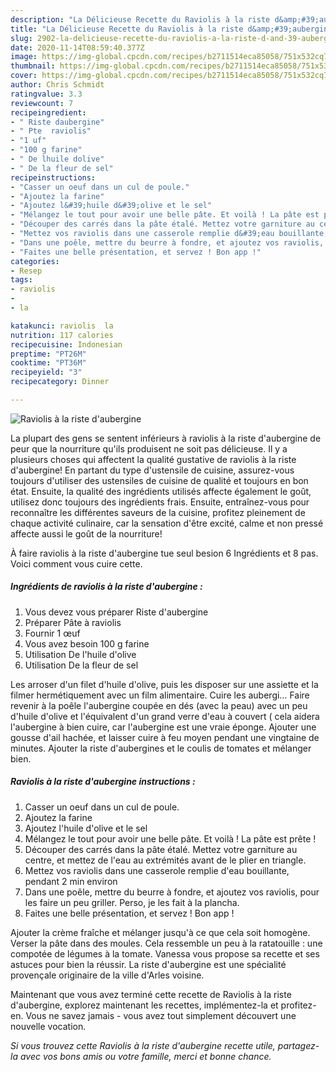 ```yaml
---
description: "La Délicieuse Recette du Raviolis à la riste d&amp;#39;aubergine"
title: "La Délicieuse Recette du Raviolis à la riste d&amp;#39;aubergine"
slug: 2902-la-delicieuse-recette-du-raviolis-a-la-riste-d-and-39-aubergine
date: 2020-11-14T08:59:40.377Z
image: https://img-global.cpcdn.com/recipes/b2711514eca85058/751x532cq70/raviolis-a-la-riste-daubergine-photo-principale-de-la-recette.jpg
thumbnail: https://img-global.cpcdn.com/recipes/b2711514eca85058/751x532cq70/raviolis-a-la-riste-daubergine-photo-principale-de-la-recette.jpg
cover: https://img-global.cpcdn.com/recipes/b2711514eca85058/751x532cq70/raviolis-a-la-riste-daubergine-photo-principale-de-la-recette.jpg
author: Chris Schmidt
ratingvalue: 3.3
reviewcount: 7
recipeingredient:
- " Riste daubergine"
- " Pte  raviolis"
- "1 uf"
- "100 g farine"
- " De lhuile dolive"
- " De la fleur de sel"
recipeinstructions:
- "Casser un oeuf dans un cul de poule."
- "Ajoutez la farine"
- "Ajoutez l&#39;huile d&#39;olive et le sel"
- "Mélangez le tout pour avoir une belle pâte. Et voilà ! La pâte est prête !"
- "Découper des carrés dans la pâte étalé. Mettez votre garniture au centre, et mettez de l&#39;eau au extrémités avant de le plier en triangle."
- "Mettez vos raviolis dans une casserole remplie d&#39;eau bouillante, pendant 2 min environ"
- "Dans une poêle, mettre du beurre à fondre, et ajoutez vos raviolis, pour les faire un peu griller. Perso, je les fait à la plancha."
- "Faites une belle présentation, et servez ! Bon app !"
categories:
- Resep
tags:
- raviolis
- 
- la

katakunci: raviolis  la 
nutrition: 117 calories
recipecuisine: Indonesian
preptime: "PT26M"
cooktime: "PT36M"
recipeyield: "3"
recipecategory: Dinner

---
```



![Raviolis à la riste d&#39;aubergine](https://img-global.cpcdn.com/recipes/b2711514eca85058/751x532cq70/raviolis-a-la-riste-daubergine-photo-principale-de-la-recette.jpg)

La plupart des gens se sentent inférieurs à raviolis à la riste d&#39;aubergine de peur que la nourriture qu'ils produisent ne soit pas délicieuse. Il y a plusieurs choses qui affectent la qualité gustative de raviolis à la riste d&#39;aubergine! En partant du type d'ustensile de cuisine, assurez-vous toujours d'utiliser des ustensiles de cuisine de qualité et toujours en bon état. Ensuite, la qualité des ingrédients utilisés affecte également le goût, utilisez donc toujours des ingrédients frais. Ensuite, entraînez-vous pour reconnaître les différentes saveurs de la cuisine, profitez pleinement de chaque activité culinaire, car la sensation d'être excité, calme et non pressé affecte aussi le goût de la nourriture!

<!--inarticleads1-->

À faire raviolis à la riste d&#39;aubergine tue seul besion 6 Ingrédients et 8 pas. Voici comment vous cuire cette.

##### Ingrédients de raviolis à la riste d&#39;aubergine :

1. Vous devez vous préparer  Riste d&#39;aubergine
1. Préparer  Pâte à raviolis
1. Fournir 1 œuf
1. Vous avez besoin 100 g farine
1. Utilisation  De l&#39;huile d&#39;olive
1. Utilisation  De la fleur de sel


Les arroser d&#39;un filet d&#39;huile d&#39;olive, puis les disposer sur une assiette et la filmer hermétiquement avec un film alimentaire. Cuire les aubergi… Faire revenir à la poêle l&#39;aubergine coupée en dés (avec la peau) avec un peu d&#39;huile d&#39;olive et l&#39;équivalent d&#39;un grand verre d&#39;eau à couvert ( cela aidera l&#39;aubergine à bien cuire, car l&#39;aubergine est une vraie éponge. Ajouter une gousse d&#39;ail hachée, et laisser cuire à feu moyen pendant une vingtaine de minutes. Ajouter la riste d&#39;aubergines et le coulis de tomates et mélanger bien. 

<!--inarticleads2-->

##### Raviolis à la riste d&#39;aubergine instructions :

1. Casser un oeuf dans un cul de poule.
1. Ajoutez la farine
1. Ajoutez l&#39;huile d&#39;olive et le sel
1. Mélangez le tout pour avoir une belle pâte. Et voilà ! La pâte est prête !
1. Découper des carrés dans la pâte étalé. Mettez votre garniture au centre, et mettez de l&#39;eau au extrémités avant de le plier en triangle.
1. Mettez vos raviolis dans une casserole remplie d&#39;eau bouillante, pendant 2 min environ
1. Dans une poêle, mettre du beurre à fondre, et ajoutez vos raviolis, pour les faire un peu griller. Perso, je les fait à la plancha.
1. Faites une belle présentation, et servez ! Bon app !


Ajouter la crème fraîche et mélanger jusqu&#39;à ce que cela soit homogène. Verser la pâte dans des moules. Cela ressemble un peu à la ratatouille : une compotée de légumes à la tomate. Vanessa vous propose sa recette et ses astuces pour bien la réussir. La riste d&#39;aubergine est une spécialité provençale originaire de la ville d&#39;Arles voisine. 

<!--inarticleads1-->

<p>
Maintenant que vous avez terminé cette recette de Raviolis à la riste d&#39;aubergine, explorez maintenant les recettes, implémentez-la et profitez-en. Vous ne savez jamais - vous avez tout simplement découvert une nouvelle vocation.
</p>

<p>
<i>Si vous trouvez cette Raviolis à la riste d&#39;aubergine recette utile, partagez-la avec vos bons amis ou votre famille, merci et bonne chance.</i>
</p>
